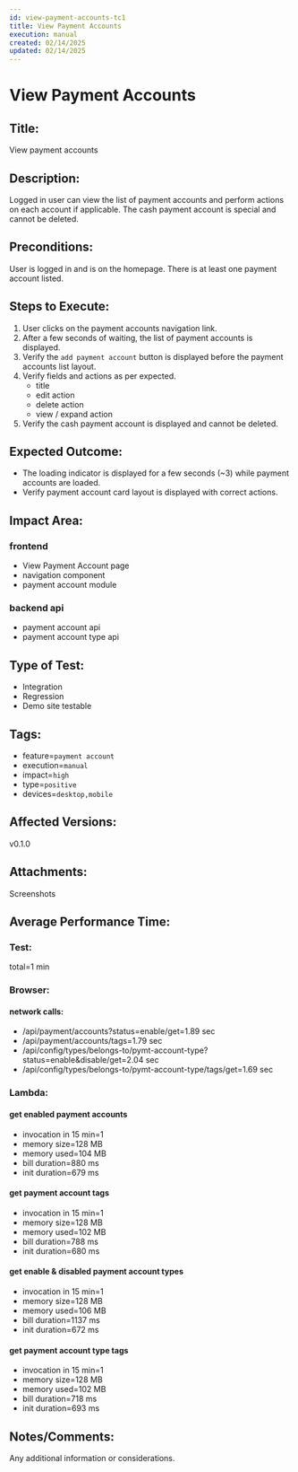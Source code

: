 ```yaml
---
id: view-payment-accounts-tc1
title: View Payment Accounts
execution: manual
created: 02/14/2025
updated: 02/14/2025
---
```


# View Payment Accounts

## Title:

View payment accounts

## Description:

Logged in user can view the list of payment accounts and perform actions on each account if applicable. The cash payment account is special and cannot be deleted.

## Preconditions:

User is logged in and is on the homepage. There is at least one payment account listed.

## Steps to Execute:

1. User clicks on the payment accounts navigation link.
2. After a few seconds of waiting, the list of payment accounts is displayed.
3. Verify the `add payment account` button is displayed before the payment accounts list layout.
4. Verify fields and actions as per expected.
   - title
   - edit action
   - delete action
   - view / expand action
5. Verify the cash payment account is displayed and cannot be deleted.

## Expected Outcome:

- The loading indicator is displayed for a few seconds (~3) while payment accounts are loaded.
- Verify payment account card layout is displayed with correct actions.

## Impact Area:

### frontend

- View Payment Account page
- navigation component
- payment account module

### backend api

- payment account api
- payment account type api

## Type of Test:

- Integration
- Regression
- Demo site testable

## Tags:

- feature=`payment account`
- execution=`manual`
- impact=`high`
- type=`positive`
- devices=`desktop,mobile`

## Affected Versions:

v0.1.0

## Attachments:

Screenshots

## Average Performance Time:

### Test:

total=1 min

### Browser:

#### network calls:

- /api/payment/accounts?status=enable/get=1.89 sec
- /api/payment/accounts/tags=1.79 sec
- /api/config/types/belongs-to/pymt-account-type?status=enable&disable/get=2.04 sec
- /api/config/types/belongs-to/pymt-account-type/tags/get=1.69 sec

### Lambda:

#### get enabled payment accounts

- invocation in 15 min=1
- memory size=128 MB
- memory used=104 MB
- bill duration=880 ms
- init duration=679 ms

#### get payment account tags

- invocation in 15 min=1
- memory size=128 MB
- memory used=102 MB
- bill duration=788 ms
- init duration=680 ms

#### get enable & disabled payment account types

- invocation in 15 min=1
- memory size=128 MB
- memory used=106 MB
- bill duration=1137 ms
- init duration=672 ms

#### get payment account type tags

- invocation in 15 min=1
- memory size=128 MB
- memory used=102 MB
- bill duration=718 ms
- init duration=693 ms

## Notes/Comments:

Any additional information or considerations.

